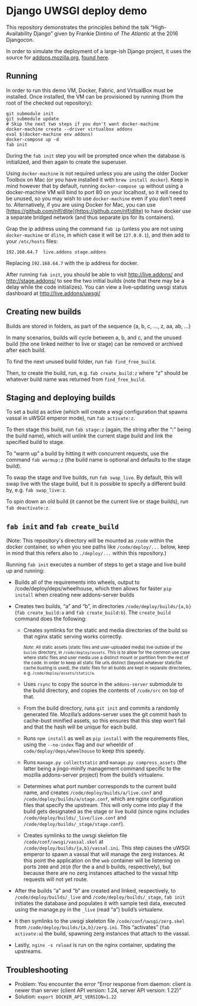 # Django UWSGI deploy demo

This repository demonstrates the principles behind the talk “High-Availability
Django” given by Frankie Dintino of _The Atlantic_ at the 2016 Djangocon.

In order to simulate the deployment of a large-ish Django project, it uses the
source for [addons.mozilla.org](https://addons.mozilla.org/), [found
here](https://github.com/mozilla/addons-server).

## Running

In order to run this demo VM, Docker, Fabric, and VirtualBox must be
installed. Once installed, the VM can be provisioned by running (from the
root of the checked out repository):

```shell
git submodule init
git submodule update
# Skip the next two steps if you don't want docker-machine
docker-machine create --driver virtualbox addons
eval $(docker-machine env addons)
docker-compose up -d
fab init
```

During the `fab init` step you will be prompted once when the database is initialized,
and then again to create the superuser.

Using `docker-machine` is not required unless you are using the older Docker Toolbox
on Mac (or you have installed it with `brew install docker`). Keep in mind however
that by default, running `docker-compose up` without using a docker-machine VM will
bind to port 80 on your localhost, so it will need to be unused, so you may wish
to use `docker-machine` even if you don't need to.
Alternatively, if you are using Docker for Mac, you can use
[https://github.com/nlf/dlite](https://github.com/nlf/dlite) to have docker use a
separate bridged network (and thus separate ips for its containers).

Grap the ip address using the command `fab ip` (unless you are not using `docker-machine`
or `dlite`, in which case it will be `127.0.0.1`), and then add to your `/etc/hosts` files:

```
192.168.64.7  live.addons stage.addons
```

Replacing `192.168.64.7` with the ip address for docker.

After running `fab init`, you should be able to visit http://live.addons/ and http://stage.addons/
to see the two initial builds (note that there may be a delay while the code initializes).
You can view a live-updating uwsgi status dashboard at http://live.addons/uwsgi/

## Creating new builds

Builds are stored in folders, as part of the sequence {a, b, c, ..., z, aa, ab, ...}

In many scenarios, builds will cycle between a, b, and c, and the unused build
(the one linked neither to live or stage) can be removed or archived after each build.

To find the next unused build folder, run `fab find_free_build`. 

Then, to create the build, run, e.g. `fab create_build:z` where “z” should be
whatever build name was returned from `find_free_build`.

## Staging and deploying builds

To set a build as active (which will create a wsgi configuration that
spawns vassal in uWSGI emperor mode), run `fab activate:z`.

To then stage this build, run `fab stage:z` (again, the string after the “:”
being the build name), which will unlink the current stage build and link the
specified build to stage.

To “warm up” a build by hitting it with concurrent requests, use the command
`fab warmup:z` (the build name is optional and defaults to the stage build).

To swap the stage and live builds, run `fab swap_live`. By default, this will
swap live with the stage build, but it is possible to specify a different
build by, e.g. `fab swap_live:z`.

To spin down an old build (it cannot be the current live or stage builds), run
`fab deactivate:z`.

## `fab init` and `fab create_build`

(Note: This repository's directory will be mounted as `/code` within the docker container,
so when you see paths like `/code/deploy/...` below, keep in mind that this refers also
to `./deploy/...` within this repository.)

Running `fab init` executes a number of steps to get a stage and live build up and running:

- Builds all of the requirements into wheels, output to /code/deploy/deps/wheelhouse, which
  then allows for faster `pip install` when creating new addons-server builds
- Creates two builds, “a” and “b”, in directories `/code/deploy/builds/{a,b}`
  (`fab create_build:a` and `fab create_build:b`). The `create_build` command
  does the following:

  - Creates symlinks for the static and media directories of the build so
    that nginx static serving works correctly.

      <sup>*Note*: All static assets (static files and user-uploaded media) live
      outside of the `builds` directory, in `/code/deploy/assets`. This is
      to allow for the common use case where static files and user media use
      a distinct mount or partition from the rest of the code. In order to
      keep all static file urls distinct (beyond whatever staticfile cache busting
      is used), the static files for all builds are kept in separate directories,
      e.g. `/code/deploy/assets/static/a`.</sup>

  - Uses `rsync` to copy the source in the `addons-server` submodule to the
    build directory, and copies the contents of `/code/src` on top of that.
  - From the build directory, runs `git init` and commits a randomly generated
    file. Mozilla’s addons-server uses the git commit hash to cache-bust minified
    assets, so this ensures that this step won’t fail and that the hash will be
    unique for each build.
  - Runs `npm install` as well as `pip install` with the requirements files, using
    the `--no-index` flag and our wheeldir of `code/deploy/deps/wheelhouse` to
    keep this speedy.
  - Runs `manage.py collectstatic` and `manage.py compress_assets` (the latter being a
    jingo-minify management command specific to the mozilla addons-server project)
    from the build’s virtualenv.
  - Determines what port number corresponds to the current build name, and creates
    `/code/deploy/builds/a/live.conf` and `/code/deploy/builds/a/stage.conf`, which
    are nginx configuration files that specify the upstream. This will only come
    into play if the build gets designated as the stage or live build (since nginx
    includes `/code/deploy/builds/_live/live.conf` and `/code/deploy/builds/_stage/stage.conf`).
  - Creates symlinks to the uwsgi skeleton file `/code/conf/uwsgi/vassal.skel` at
    `/code/deploy/builds/{a,b}/vassal.ini`. This step causes the uWSGI emperor to spawn
    a vassal that will manage the zerg instances. At this point the application on the
    ``web`` container will be listening on ports `2000` and `2010` (for the a and b builds,
    respectively), but because there are no zerg instances attached to the vassal
    http requests will not yet route.

- After the builds “a” and “b” are created and linked, respectively, to
  `/code/deploy/builds/_live` and `/code/deploy/builds/_stage`,
  `fab init` initiates the database and populates it with sample test data,
  executed using the manage.py in the `_live` (read “a”) build’s virtualenv.
- It then symlinks to the uwsgi skeleton file `/code/conf/uwsgi/zerg.skel` from
  `/code/deploy/builds/{a,b}/zerg.ini`. This “activates” (`fab activate:a`) the
  build, spawning zerg instances that attach to the vassal.
- Lastly, `nginx -s reload` is run on the nginx container, updating the upstreams.

## Troubleshooting

* Problem: You encounter the error “Error response from daemon: client is newer than server (client API version: 1.24, server API version: 1.22)”
* Solution: `export DOCKER_API_VERSION=1.22`
